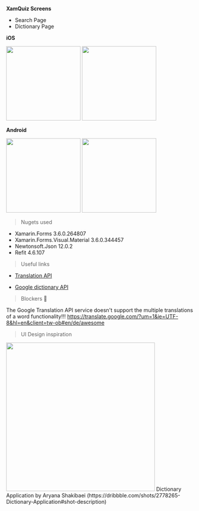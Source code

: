 **XamQuiz Screens**

- Search Page
- Dictionary Page

**iOS**

<img src="https://i.imgur.com/StLPujv.jpg" width="200"> <img src="https://i.imgur.com/o2ATjel.png" width="200">


**Android**

<img src="https://i.imgur.com/a4hmvd6.png" width="200"> <img src="https://i.imgur.com/E7rpRav.png" width="200">





> Nugets used

- Xamarin.Forms 3.6.0.264807
- Xamarin.Forms.Visual.Material 3.6.0.344457
- Newtonsoft.Json 12.0.2
- Refit 4.6.107


> Useful links

- <a href="https://rapidapi.com/systran/api/systran-io-translation-and-nlp">Translation API</a>

- <a href="https://googledictionaryapi.eu-gb.mybluemix.net/">Google dictionary API</a>

> Blockers 🚫

The Google Translation API service doesn't support the multiple translations of a word functionality!!! 
https://translate.google.com/?um=1&ie=UTF-8&hl=en&client=tw-ob#en/de/awesome


> UI Design inspiration

<img src="https://cdn.dribbble.com/users/142973/screenshots/2778265/dictionary-application.png" width="400">
Dictionary Application
by Aryana Shakibaei (https://dribbble.com/shots/2778265-Dictionary-Application#shot-description)
